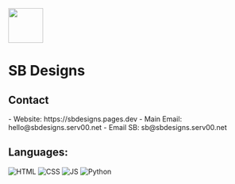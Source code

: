 <img src="https://avatars.githubusercontent.com/u/183851309?v=4" height="70">
<h1>SB Designs</h1>

<h2>Contact</h2>
- Website: https://sbdesigns.pages.dev
- Main Email: hello@sbdesigns.serv00.net
- Email SB: sb@sbdesigns.serv00.net

<h2>Languages:</h2>

![HTML](https://img.shields.io/badge/html-grey?style=for-the-badge&logo=html5&logoColor=white&labelColor=8E2DE2)
![CSS](https://img.shields.io/badge/css-grey?style=for-the-badge&logo=css3&logoColor=white&labelColor=8E2DE2)
![JS](https://img.shields.io/badge/-JS-grey?style=for-the-badge&logo=javascript&logoColor=white&labelColor=8E2DE2)
![Python](https://img.shields.io/badge/-python-grey?style=for-the-badge&logo=python&logoColor=white&labelColor=8E2DE2)
